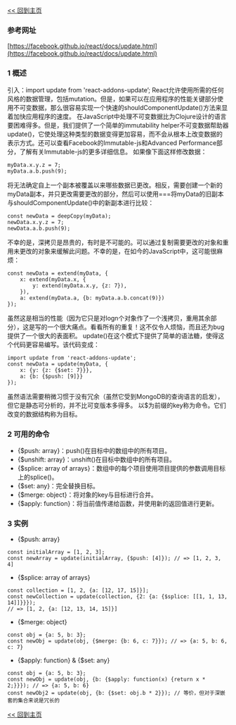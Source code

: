 [<< 回到主页](http://suzy1993.github.io/misszy/)

### 参考网址
[https://facebook.github.io/react/docs/update.html](https://facebook.github.io/react/docs/update.html)

### 1 概述
引入：import update from 'react-addons-update’;
React允许使用所需的任何风格的数据管理，包括mutation。但是，如果可以在应用程序的性能关键部分使用不可变数据，那么很容易实现一个快速的shouldComponentUpdate()方法来显着加快应用程序的速度。
在JavaScript中处理不可变数据比为Clojure设计的语言要困难得多。但是，我们提供了一个简单的immutability helper不可变数据帮助器update()，它使处理这种类型的数据变得更加容易，而不会从根本上改变数据的表示方式。还可以查看Facebook的Immutable-js和Advanced Performance部分，了解有关Immutable-js的更多详细信息。
如果像下面这样修改数据：
```
myData.x.y.z = 7;
myData.a.b.push(9);
```
将无法确定自上一个副本被覆盖以来哪些数据已更改。相反，需要创建一个新的myData副本，并只更改需要更改的部分，然后可以使用===将myData的旧副本与shouldComponentUpdate()中的新副本进行比较：
```
const newData = deepCopy(myData);
newData.x.y.z = 7;
newData.a.b.push(9);
```
不幸的是，深拷贝是昂贵的，有时是不可能的。可以通过复制需要更改的对象和重用未更改的对象来缓解此问题。不幸的是，在如今的JavaScript中，这可能很麻烦：
```
const newData = extend(myData, {
    x: extend(myData.x, {
        y: extend(myData.x.y, {z: 7}),
    }),
    a: extend(myData.a, {b: myData.a.b.concat(9)})
});
```
虽然这是相当的性能（因为它只是对logn个对象作了一个浅拷贝，重用其余部分），这是写的一个很大痛点。看看所有的重复！这不仅令人烦恼，而且还为bug提供了一个很大的表面积。
update()在这个模式下提供了简单的语法糖，使得这个代码更容易编写。该代码变成：
```
import update from 'react-addons-update';
const newData = update(myData, {
    x: {y: {z: {$set: 7}}},
    a: {b: {$push: [9]}}
});
```
虽然语法需要稍微习惯于没有冗余（虽然它受到MongoDB的查询语言的启发），但它是静态可分析的，并不比可变版本多得多。
以$为前缀的key称为命令。它们改变的数据结构称为目标。

### 2 可用的命令
* {$push: array}：push()在目标中的数组中的所有项目。
* {$unshift: array}：unshift()在目标中数组中的所有项目。
* {$splice: array of arrays}：数组中的每个项目使用项目提供的参数调用目标上的splice()。 
* {$set: any}：完全替换目标。 
* {$merge: object}：将对象的key与目标进行合并。
* {$apply: function}：将当前值传递给函数，并使用新的返回值进行更新。

### 3 实例
* {$push: array}
```
const initialArray = [1, 2, 3];
const newArray = update(initialArray, {$push: [4]}); // => [1, 2, 3, 4]
```
* {$splice: array of arrays}
```
const collection = [1, 2, {a: [12, 17, 15]}];
const newCollection = update(collection, {2: {a: {$splice: [[1, 1, 13, 14]]}}});
// => [1, 2, {a: [12, 13, 14, 15]}]
```
* {$merge: object}
```
const obj = {a: 5, b: 3};
const newObj = update(obj, {$merge: {b: 6, c: 7}}); // => {a: 5, b: 6, c: 7}
```
* {$apply: function} & {$set: any}
```
const obj = {a: 5, b: 3};
const newObj = update(obj, {b: {$apply: function(x) {return x * 2;}}}); // => {a: 5, b: 6}
const newObj2 = update(obj, {b: {$set: obj.b * 2}}); // 等价，但对于深嵌套的集合来说是冗长的
```

[<< 回到主页](http://suzy1993.github.io/misszy/)
